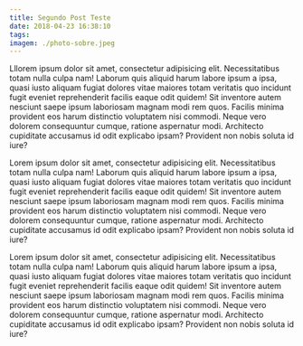 ```yaml
---
title: Segundo Post Teste
date: 2018-04-23 16:38:10
tags:
imagem: ./photo-sobre.jpeg
---
```


Lllorem ipsum dolor sit amet, consectetur adipisicing elit. Necessitatibus totam nulla culpa nam! Laborum quis aliquid harum labore ipsum a ipsa, quasi iusto aliquam fugiat dolores vitae maiores totam veritatis quo incidunt fugit eveniet reprehenderit facilis eaque odit quidem! Sit inventore autem nesciunt saepe ipsum laboriosam magnam modi rem quos. Facilis minima provident eos harum distinctio voluptatem nisi commodi. Neque vero dolorem consequuntur cumque, ratione aspernatur modi. Architecto cupiditate accusamus id odit explicabo ipsam? Provident non nobis soluta id iure?

Lorem ipsum dolor sit amet, consectetur adipisicing elit. Necessitatibus totam nulla culpa nam! Laborum quis aliquid harum labore ipsum a ipsa, quasi iusto aliquam fugiat dolores vitae maiores totam veritatis quo incidunt fugit eveniet reprehenderit facilis eaque odit quidem! Sit inventore autem nesciunt saepe ipsum laboriosam magnam modi rem quos. Facilis minima provident eos harum distinctio voluptatem nisi commodi. Neque vero dolorem consequuntur cumque, ratione aspernatur modi. Architecto cupiditate accusamus id odit explicabo ipsam? Provident non nobis soluta id iure?

Lorem ipsum dolor sit amet, consectetur adipisicing elit. Necessitatibus totam nulla culpa nam! Laborum quis aliquid harum labore ipsum a ipsa, quasi iusto aliquam fugiat dolores vitae maiores totam veritatis quo incidunt fugit eveniet reprehenderit facilis eaque odit quidem! Sit inventore autem nesciunt saepe ipsum laboriosam magnam modi rem quos. Facilis minima provident eos harum distinctio voluptatem nisi commodi. Neque vero dolorem consequuntur cumque, ratione aspernatur modi. Architecto cupiditate accusamus id odit explicabo ipsam? Provident non nobis soluta id iure?